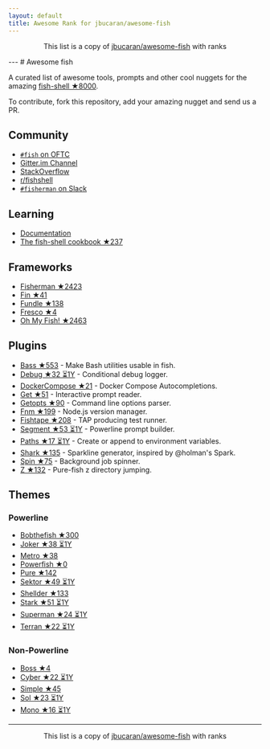 ```yaml
---
layout: default
title: Awesome Rank for jbucaran/awesome-fish
---
```


<p align="center">
	This list is a copy of <a href="https://github.com/jbucaran/awesome-fish">jbucaran/awesome-fish</a> with ranks
</p>
---
# Awesome fish 

A curated list of awesome tools, prompts and other cool nuggets for the amazing [fish-shell ★8000](https://github.com/fish-shell/fish-shell).

To contribute, fork this repository, add your amazing nugget and send us a PR.

## Community
- [`#fish` on OFTC](https://webchat.oftc.net/?channels=fish)
- [Gitter.im Channel](https://gitter.im/fish-shell/fish-shell)
- [StackOverflow](http://stackoverflow.com/questions/tagged/fish)
- [r/fishshell](https://www.reddit.com/r/fishshell/)
- [`#fisherman` on Slack](https://fisherman-wharf.herokuapp.com)

## Learning
- [Documentation](http://fishshell.com/docs/current/index.html)
- [The fish-shell cookbook ★237](https://github.com/jbucaran/fish-shell-cookbook)

## Frameworks
- [Fisherman ★2423](https://github.com/fisherman/fisherman)
- [Fin ★41](https://github.com/fisherman/fin)
- [Fundle ★138](https://github.com/tuvistavie/fundle)
- [Fresco ★4](https://github.com/masa0x80/fresco)
- [Oh My Fish! ★2463](https://github.com/oh-my-fish/oh-my-fish)

## Plugins
- [Bass ★553](https://github.com/edc/bass) - Make Bash utilities usable in fish.
- [Debug ★32 ⏳1Y](https://github.com/fisherman/debug) - Conditional debug logger.
- [DockerCompose ★21](https://github.com/brgmnn/fish-docker-compose) - Docker Compose Autocompletions.
- [Get ★51](https://github.com/fisherman/get) - Interactive prompt reader.
- [Getopts ★90](https://github.com/fisherman/getopts) - Command line options parser.
- [Fnm ★199](https://github.com/fisherman/fnm) - Node.js version manager.
- [Fishtape ★208](https://github.com/fisherman/fishtape) - TAP producing test runner.
- [Segment ★53 ⏳1Y](https://github.com/fisherman/segment) - Powerline prompt builder.
- [Paths ★17 ⏳1Y](https://github.com/fisherman/paths) - Create or append to environment variables.
- [Shark ★135](https://github.com/fisherman/shark) - Sparkline generator, inspired by @holman's Spark.
- [Spin ★75](https://github.com/fisherman/spin) - Background job spinner.
- [Z ★132](https://github.com/fisherman/z) - Pure-fish z directory jumping.

## Themes
### Powerline
- [Bobthefish ★300](https://github.com/oh-my-fish/theme-bobthefish)
- [Joker ★38 ⏳1Y](https://github.com/fisherman/joker)
- [Metro ★38](https://github.com/fisherman/metro)
- [Powerfish ★0](https://github.com/radek-sprta/powerfish)
- [Pure ★142](https://github.com/rafaelrinaldi/pure)
- [Sektor ★49 ⏳1Y](https://github.com/fisherman/sektor)
- [Shellder ★133](https://github.com/simnalamburt/shellder)
- [Stark ★51 ⏳1Y](https://github.com/fisherman/stark)
- [Superman ★24 ⏳1Y](https://github.com/fisherman/superman)
- [Terran ★22 ⏳1Y](https://github.com/fisherman/terran)

### Non-Powerline
- [Boss ★4](https://github.com/fisherman/boss)
- [Cyber ★22 ⏳1Y](https://github.com/fisherman/cyber)
- [Simple ★45](https://github.com/fisherman/simple)
- [Sol ★23 ⏳1Y](https://github.com/fisherman/sol)
- [Mono ★16 ⏳1Y](https://github.com/fisherman/mono)



---
<p align="center">
	This list is a copy of <a href="https://github.com/jbucaran/awesome-fish">jbucaran/awesome-fish</a> with ranks
</p>
